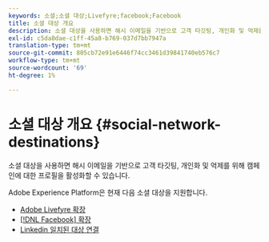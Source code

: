 ```yaml
---
keywords: 소셜;소셜 대상;Livefyre;facebook;Facebook
title: 소셜 대상 개요
description: 소셜 대상을 사용하면 해시 이메일을 기반으로 고객 타깃팅, 개인화 및 억제를 위해 캠페인에 대한 프로필을 활성화할 수 있습니다.
exl-id: c5da8dae-c1ff-45a8-b769-037d7bb7947a
translation-type: tm+mt
source-git-commit: 805cb72e91e6446f74cc3461d39841740eb576c7
workflow-type: tm+mt
source-wordcount: '69'
ht-degree: 1%

---
```


# 소셜 대상 개요 {#social-network-destinations}

소셜 대상을 사용하면 해시 이메일을 기반으로 고객 타깃팅, 개인화 및 억제를 위해 캠페인에 대한 프로필을 활성화할 수 있습니다.

Adobe Experience Platform은 현재 다음 소셜 대상을 지원합니다.

- [Adobe Livefyre 확장](./adobe-livefyre.md)
- [[!DNL Facebook] 확장](./facebook.md)
- [Linkedin 일치된 대상 연결](./linkedin.md)
